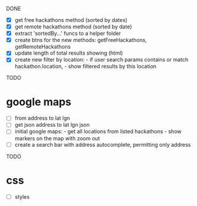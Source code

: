 DONE

- [x] get free hackathons method (sorted by dates)
- [x] get remote hackathons method (sorted by date)
- [x] extract 'sortedBy...' funcs to a helper folder 
- [x] create btns for the new methods: getFreeHackathons, getRemoteHackathons
- [x] update length of total results showing (html)
- [x] create new filter by location:
      - if user search params contains or match hackathon.location,
      - show filtered results by this location

TODO

# google maps

- [ ] from address to lat lgn
- [ ] get json address to lat lgn json
- [ ] initial google maps:
      - get all locations from listed hackathons 
      - show markers on the map with zoom out
- [ ] create a search bar with address autocomplete, permitting only address

TODO

# css

- [ ] styles

